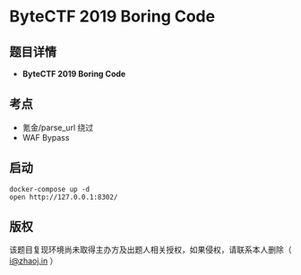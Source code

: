 # ByteCTF 2019 Boring Code

## 题目详情

- **ByteCTF 2019 Boring Code**

## 考点

- 氪金/parse_url 绕过
- WAF Bypass

## 启动

    docker-compose up -d
    open http://127.0.0.1:8302/

## 版权

该题目复现环境尚未取得主办方及出题人相关授权，如果侵权，请联系本人删除（ i@zhaoj.in ）
